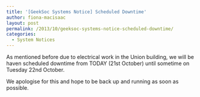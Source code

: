 ```yaml
---
title: '[GeekSoc Systems Notice] Scheduled Downtime'
author: fiona-macisaac
layout: post
permalink: /2013/10/geeksoc-systems-notice-scheduled-downtime/
categories:
  - System Notices
---
```

As mentioned before due to electrical work in the Union building, we will be haven scheduled downtime from TODAY (21st October) until sometime on Tuesday 22nd October.

We apologise for this and hope to be back up and running as soon as possible.